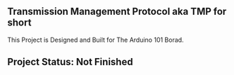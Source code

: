 ## Transmission Management Protocol aka TMP for short
This Project is Designed and Built for The Arduino 101 Borad.
## Project Status: Not Finished
